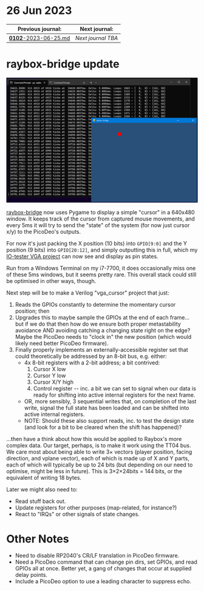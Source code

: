 # 26 Jun 2023

| Previous journal: | Next journal: |
|-|-|
| [**0102**-2023-06-25.md](./0102-2023-06-25.md) | *Next journal TBA* |

# raybox-bridge update

![raybox-bridge simple cursor demo](./i/0103-raybox-bridge.png)

[raybox-bridge](https://github.com/algofoogle/sandpit/blob/master/pi_pico/pico-de0/client/raybox-bridge.py)
now uses Pygame to display a simple "cursor" in a 640x480 window. It keeps track of the cursor from captured
mouse movements, and every 5ms it will try to send the "state" of the system (for now just cursor x/y)
to the PicoDeo's outputs.

For now it's just packing the X position (10 bits) into `GPIO[9:0]` and the Y position (9 bits)
into `GPIO[20:12]`, and simply outputting this in full, which my
[IO-tester VGA project](./0094-2023-06-12.md#io-tester-fpga-project) can now see and display
as pin states.

Run from a Windows Terminal on my i7-7700, it does occasionally miss one of these 5ms windows, but it seems
pretty rare. This overall stack could still be optimised in other ways, though.

Next step will be to make a Verilog "vga_cursor" project that just:
1.  Reads the GPIOs constantly to determine the momentary cursor position; then
2.  Upgrades this to maybe sample the GPIOs at the end of each frame... but if we
    do that then how do we ensure both proper metastability avoidance AND avoiding
    catching a changing state right on the edge? Maybe the PicoDeo needs to "clock in"
    the new position (which would likely need better PicoDeo firmware).
3.  Finally properly implements an externally-accessible register set that could
    theoretically be addressed by an 8-bit bus, e.g. either:
    *   4x 8-bit registers with a 2-bit address; a bit contrived:
        1.  Cursor X low
        2.  Cursor Y low
        3.  Cursor X/Y high
        4.  Control register -- inc. a bit we can set to signal when our data is ready
            for shifting into active internal registers for the next frame.
    *   OR, more sensibly, 3 sequential writes that, on completion of the last write,
        signal the full state has been loaded and can be shifted into active internal registers.
    *   NOTE: Should these also support reads, inc. to test the design state (and look
        for a bit to be cleared when the shift has happened)?

...then have a think about how this would be applied to Raybox's more complex data. Our
target, perhaps, is to make it work using the TT04 bus. We care most about being able to write
3&times; vectors (player position, facing direction, and vplane vector), each of which is made
up of X and Y parts, each of which will typically be up to 24 bits (but depending on our need
to optimise, might be less in future). This is 3&times;2&times;24bits = 144 bits, or the
equivalent of writing 18 bytes.

Later we might also need to:
*   Read stuff back out.
*   Update registers for other purposes (map-related, for instance?)
*   React to "IRQs" or other signals of state changes.

# Other Notes

*   Need to disable RP2040's CR/LF translation in PicoDeo firmware.
*   Need a PicoDeo command that can change pin dirs, set GPIOs, and read GPIOs all at once.
    Better yet, a gang of changes that occur at supplied delay points.
*   Include a PicoDeo option to use a leading character to suppress echo.
